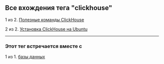 ## Все вхождения тега "clickhouse"
1 из 2. [Полезные команды ClickHouse](./2020-07-12_clickhouse_snippets.md)

2 из 2. [Установка ClickHouse на Ubuntu](./2020-07-12_clickhouse_install_ubuntu.md)


---

### Этот тег встречается вместе с


1 из 1. [базы данных](./meta_bazy_dannyh.md)

